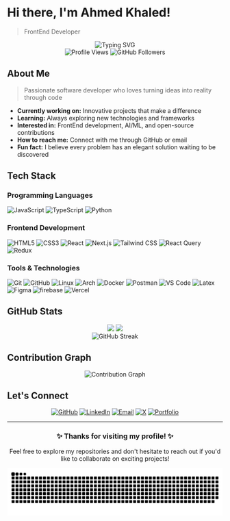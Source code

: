 # Hi there, I'm Ahmed Khaled!

> FrontEnd Developer

<div align="center">
  <img src="https://readme-typing-svg.herokuapp.com?font=Fira+Code&size=30&duration=3000&pause=1000&color=00D4FF&center=true&vCenter=true&width=600&lines=Welcome+to+my+GitHub+Profile!;Software+Developer;Always+Learning+New+Technologies;Building+Amazing+Projects!" alt="Typing SVG" />
</div>

<div align="center">
  <img src="https://komarev.com/ghpvc/?username=AhmedKhaledp-0&color=blue&style=flat-square&label=Profile+Views" alt="Profile Views" />
  <img src="https://img.shields.io/github/followers/AhmedKhaledp-0?label=Followers&style=flat-square&color=blue" alt="GitHub Followers" />
</div>

## About Me

> Passionate software developer who loves turning ideas into reality through code

- **Currently working on:** Innovative projects that make a difference
- **Learning:** Always exploring new technologies and frameworks
- **Interested in:** FrontEnd development, AI/ML, and open-source contributions
- **How to reach me:** Connect with me through GitHub or email
- **Fun fact:** I believe every problem has an elegant solution waiting to be discovered

## Tech Stack

<div align="left">

### Programming Languages

![JavaScript](https://img.shields.io/badge/JavaScript-F7DF1E?style=for-the-badge&logo=javascript&logoColor=black) ![TypeScript](https://img.shields.io/badge/TypeScript-007ACC?style=for-the-badge&logo=typescript&logoColor=white) ![Python](https://img.shields.io/badge/Python-3776AB?style=for-the-badge&logo=python&logoColor=white)

### Frontend Development

![HTML5](https://img.shields.io/badge/HTML5-E34F26?style=for-the-badge&logo=html5&logoColor=white) ![CSS3](https://img.shields.io/badge/CSS3-1572B6?style=for-the-badge&logo=css&logoColor=white) ![React](https://img.shields.io/badge/React-20232A?style=for-the-badge&logo=react&logoColor=61DAFB) ![Next.js](https://img.shields.io/badge/Next.js-000000?style=for-the-badge&logo=next.js&logoColor=white) ![Tailwind CSS](https://img.shields.io/badge/Tailwind_CSS-38B2AC?style=for-the-badge&logo=tailwind-css&logoColor=white) ![React Query](https://img.shields.io/badge/React_Query-FF4154?style=for-the-badge&logo=react-query&logoColor=white) ![Redux](https://img.shields.io/badge/Redux-764ABC?style=for-the-badge&logo=redux&logoColor=white)

### Tools & Technologies

![Git](https://img.shields.io/badge/Git-F05032?style=for-the-badge&logo=git&logoColor=white) ![GitHub](https://img.shields.io/badge/GitHub-181717?style=for-the-badge&logo=github&logoColor=white) ![Linux](https://img.shields.io/badge/Linux-FCC624?style=for-the-badge&logo=linux&logoColor=black) ![Arch](https://img.shields.io/badge/Arch-1793D1?style=for-the-badge&logo=arch-linux&logoColor=white) ![Docker](https://img.shields.io/badge/Docker-2496ED?style=for-the-badge&logo=docker&logoColor=white) ![Postman](https://img.shields.io/badge/Postman-FF6C37?style=for-the-badge&logo=postman&logoColor=white) ![VS Code](https://img.shields.io/badge/VS_Code-007ACC?style=for-the-badge&logo=visual-studio-code&logoColor=white) ![Latex](https://img.shields.io/badge/LaTeX-008080?style=for-the-badge&logo=latex&logoColor=white) ![Figma](https://img.shields.io/badge/Figma-F24E1E?style=for-the-badge&logo=figma&logoColor=white) ![firebase](https://img.shields.io/badge/Firebase-FFCA28?style=for-the-badge&logo=firebase&logoColor=black) ![Vercel](https://img.shields.io/badge/Vercel-000000?style=for-the-badge&logo=vercel&logoColor=white)

</div>

## GitHub Stats

<div align="center">
  <img height="180em" src="https://github-readme-stats.vercel.app/api?username=AhmedKhaledp-0&show_icons=true&theme=tokyonight&include_all_commits=true&count_private=true"/>
  <img height="180em" src="https://github-readme-stats.vercel.app/api/top-langs/?username=AhmedKhaledp-0&layout=compact&langs_count=8&theme=tokyonight"/>
</div>

<div align="center">
  <img src="https://github-readme-streak-stats.herokuapp.com/?user=AhmedKhaledp-0&theme=tokyonight" alt="GitHub Streak" />
</div>

## Contribution Graph

<div align="center">
  <img src="https://github-readme-activity-graph.vercel.app/graph?username=AhmedKhaledp-0&theme=tokyo-night&bg_color=1a1b27&color=be95ff&line=5bcdec&point=ffffff&area=true&hide_border=true" alt="Contribution Graph" />
</div>

## Let's Connect

<div align="center">

[![GitHub](https://img.shields.io/badge/GitHub-100000?style=for-the-badge&logo=github&logoColor=white)](https://github.com/AhmedKhaledp-0) [![LinkedIn](https://img.shields.io/badge/LinkedIn-0077B5?style=for-the-badge&logo=linkedin&logoColor=white)](https://www.linkedin.com/in/ahmed-khaled-fathi) [![Email](https://img.shields.io/badge/Email-D14836?style=for-the-badge&logo=gmail&logoColor=white)](mailto:ahmedkhaled8415230@gmail.com) [![X](https://img.shields.io/badge/x-100?style=for-the-badge&logo=x&logoColor=white)](https://x.com/AhmedKhaledp_0) [![Portfolio](https://img.shields.io/badge/Portfolio-475D56?style=for-the-badge&logo=headspace&logoColor=white)](https://ahmed-khaled-portfolio-0.vercel.app)

</div>

---

<div align="center">
  <h3>✨ Thanks for visiting my profile! ✨</h3>
  <p>Feel free to explore my repositories and don't hesitate to reach out if you'd like to collaborate on exciting projects!</p>
  
  <img src="https://raw.githubusercontent.com/Platane/snk/output/github-contribution-grid-snake.svg" alt="Snake animation" />
</div>
